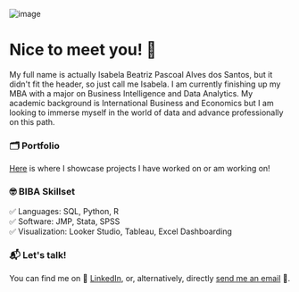 ![image](https://github.com/user-attachments/assets/1f65ca85-8c40-42f3-8790-99dc965d5f65)

# Nice to meet you! 🤝

My full name is actually Isabela Beatriz Pascoal Alves dos Santos, but it didn't fit the header, so just call me Isabela. I am currently finishing up my MBA with a major on Business Intelligence and Data Analytics. My academic background is International Business and Economics but I am looking to immerse myself in the world of data and advance professionally on this path.

### 🗂️ Portfolio
[Here](https://github.com/isabelabpas/portofolio/blob/7401594d82c6b2057419b28e99c2530ba3ef9101/README.md) is where I showcase projects I have worked on or am working on!

### 🤓 BIBA Skillset
✅ Languages: SQL, Python, R  
✅ Software: JMP, Stata, SPSS  
✅ Visualization: Looker Studio, Tableau, Excel Dashboarding

### 📬 Let's talk!
You can find me on 🔵 [LinkedIn](https://www.linkedin.com/in/isabelabpas/), or, alternatively, directly [send me an email](mailto:isabelabpasantos@gmail.com) 📧.  
